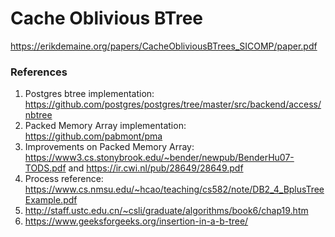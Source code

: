 # Cache Oblivious BTree
https://erikdemaine.org/papers/CacheObliviousBTrees_SICOMP/paper.pdf

### References
1. Postgres btree implementation: https://github.com/postgres/postgres/tree/master/src/backend/access/nbtree
2. Packed Memory Array implementation: https://github.com/pabmont/pma
3. Improvements on Packed Memory Array: https://www3.cs.stonybrook.edu/~bender/newpub/BenderHu07-TODS.pdf and https://ir.cwi.nl/pub/28649/28649.pdf
4. Process reference: https://www.cs.nmsu.edu/~hcao/teaching/cs582/note/DB2_4_BplusTreeExample.pdf
5. http://staff.ustc.edu.cn/~csli/graduate/algorithms/book6/chap19.htm
6. https://www.geeksforgeeks.org/insertion-in-a-b-tree/
